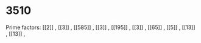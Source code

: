 # 3510

Prime factors: [[2]] , [[3]] , [[585]] , [[3]] , [[195]] , [[3]] , [[65]] , [[5]] , [[13]] , [[13]] , 